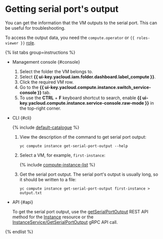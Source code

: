 # Getting serial port's output

You can get the information that the VM outputs to the serial port. This can be useful for troubleshooting.

To access the output data, you need the `сompute.operator` or `{{ roles-viewer }}` [role](../../security/index.md).

{% list tabs group=instructions %}

- Management console {#console}

   1. Select the folder the VM belongs to.
   1. Select **{{ ui-key.yacloud.iam.folder.dashboard.label_compute }}**.
   1. Click the required VM row.
   1. Go to the **{{ ui-key.yacloud.compute.instance.switch_service-console }}** tab.
   1. To use the **CTRL** + **F** keyboard shortcut to search, enable **{{ ui-key.yacloud.compute.instance.service-console.raw-mode }}** in the top-right corner.

- CLI {#cli}

   {% include [default-catalogue](../../../_includes/default-catalogue.md) %}

   1. View the description of the command to get serial port output:

      ```
      yc compute instance get-serial-port-output --help
      ```

   1. Select a VM, for example, `first-instance`:

      {% include [compute-instance-list](../../_includes_service/compute-instance-list.md) %}

   1. Get the serial port output. The serial port's output is usually long, so it should be written to a file:

      ```
      yc compute instance get-serial-port-output first-instance > output.txt
      ```

- API {#api}

   To get the serial port output, use the [getSerialPortOutput](../../api-ref/Instance/getSerialPortOutput.md) REST API method for the [Instance](../../api-ref/Instance/index.md) resource or the [InstanceService/GetSerialPortOutput](../../api-ref/grpc/Instance/getSerialPortOutput.md) gRPC API call.

{% endlist %}
